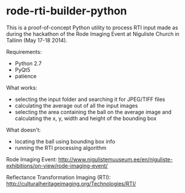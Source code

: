rode-rti-builder-python
=======================

This is a proof-of-concept Python utility to process RTI input made as during the hackathon of the Rode Imaging Event at Niguliste Church in Tallinn (May 17-18 2014).  

Requirements:
* Python 2.7
* PyQt5
* patience

What works:
* selecting the input folder and searching it for JPEG/TIFF files
* calculating the average out of all the input images
* selecting the area containing the ball on the average image and calculating the x, y, width and height of the bounding box

What doesn't:
* locating the ball using bounding box info
* running the RTI processing algorithm

Rode Imaging Event: http://www.nigulistemuuseum.ee/en/niguliste-exhibitions/on-view/rode-imaging-event/

Reflectance Transformation Imaging (RTI): http://culturalheritageimaging.org/Technologies/RTI/
